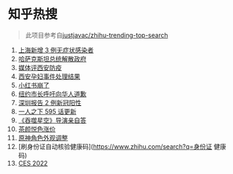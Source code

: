 # 知乎热搜

> 此项目参考自[justjavac/zhihu-trending-top-search](https://github.com/justjavac/zhihu-trending-top-search/blob/main/utils.ts)

<!-- BEGIN -->
  <!-- 最后更新时间:Fri Jan 07 2022 04:15:22 GMT+0000 (Coordinated Universal Time) -->
  1. [上海新增 3 例无症状感染者](https://www.zhihu.com/search?q=上海疫情)
1. [哈萨克斯坦总统解散政府](https://www.zhihu.com/search?q=哈萨克斯坦)
1. [媒体评西安防疫](https://www.zhihu.com/search?q=西安疫情)
1. [西安孕妇事件处理结果](https://www.zhihu.com/search?q=西安孕妇)
1. [小红书崩了](https://www.zhihu.com/search?q=小红书崩了)
1. [纽约市长呼吁向华人道歉](https://www.zhihu.com/search?q=纽约市长道歉)
1. [深圳报告 2 例新冠阳性](https://www.zhihu.com/search?q=深圳疫情)
1. [一人之下 595 话更新](https://www.zhihu.com/search?q=一人之下)
1. [《吞噬星空》导演亲自答](https://www.zhihu.com/search?q=吞噬星空)
1. [茶颜悦色涨价](https://www.zhihu.com/search?q=茶颜悦色)
1. [原神角色外观调整](https://www.zhihu.com/search?q=原神)
1. [刷身份证自动核验健康码](https://www.zhihu.com/search?q=身份证 健康码)
1. [CES 2022](https://www.zhihu.com/search?q=CES2022)
  <!-- END -->
